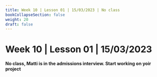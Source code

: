 ```yaml
---
title: Week 10 | Lesson 01 | 15/03/2023 | No class
bookCollapseSection: false
weight: 20
draft: false
---
```


# Week 10 | Lesson 01 | 15/03/2023

**No class, Matti is in the admissions interview. Start working on yoir project**